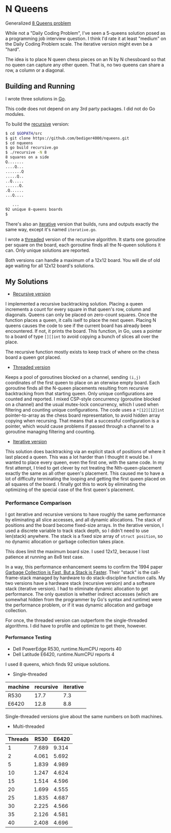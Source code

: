 # N Queens

Generalized [8 Queens problem](https://en.wikipedia.org/wiki/Eight_queens_puzzle)

While not a "Daily Coding Problem",
I've seen a 5-queens solution posed as a programming job interview question.
I think I'd rate it at least "medium" on the Daily Coding Problem scale.
The iterative version might even be a "hard".

The idea is to place N queen chess pieces on an N by N chessboard
so that no queen can capture any other queen.
That is, no two queens can share a row, a column or a diagonal.

## Building and Running

I wrote three solutions in [Go](https://golang.org/).

This code does not depend on any 3rd party packages.
I did not do Go modules.

To build the [recursive](recursive.go) version:

```sh
$ cd $GOPATH/src
$ git clone https://github.com/bediger4000/nqueens.git
$ cd nqueens
$ go build recursive.go
$ ./recursive -N 8
8 squares on a side
Q.......
....Q...
.......Q
.....Q..
..Q.....
......Q.
.Q......
...Q....

   ...
92 unique 8-queens boards
$
```

There's also an [iterative](iterative.go) version that builds,
runs and outputs exactly the same way,
except it's named `iterative.go`.

I wrote a [threaded](threaded.go) version of the recursive algorithm.
It starts one goroutine per square on the board,
each goroutine finds all the N-queen solutions it can.
Only unique solutions are reported.

Both versions can handle a maximum of a 12x12 board.
You will die of old age waiting for all 12x12 board's solutions.

## My Solutions

* [Recursive version](recursive.go)

I implemented a recursive backtracking solution.
Placing a queen increments a count for every square in
that queen's row, column and diagonals.
Queens can only be placed on zero-count squares.
Once the function places a queen,
it calls iself to place the next queen.
Placing N queens causes the code to see if the current
board has already been encountered.
If not, it prints the board.
This function, in Go, uses a pointer to a board of type `[][]int`
to avoid copying a bunch of slices all over the place.

The recursive function mostly exists to keep track of where
on the chess board a queen got placed.

* [Threaded version](threaded.go)

Keeps a pool of goroutines blocked on a channel,
sending `(i,j)` coordinates of the first queen to place on
an oterwise empty board.
Each goroutine finds all the N-queen placements resulting from
recursive backtracking from that starting queen.
Only unique configurations are counted and reported.
I mixed CSP-style concurrency (goroutine blocked on a channel)
and the usual mutex-lock concurrency,
which I used when filtering and counting unique configurations.
The code uses a `*[12][12]int` pointer-to-array as the chess board
representation, to avoid hidden array copying when recursing.
That means that a successful configuration is a pointer,
which would cause problems if passed through a channel to a goroutine
managing filtering and counting.

* [Iterative version](iterative.go)

This solution does backtracking via an explicit stack of positions of where it
last placed a queen.
This was a lot harder than I thought it would be.
I wanted to place every queen,
even the first one,
with the same code.
In my first attempt, I tried to get clever by 
not treating the Nth-queen-placement exactly the same
as all other queen's placement.
This caused me to have a lot of difficulty terminating
the looping and getting the first queen placed on all squares of the board.
I finally got this to work by eliminating the optimizing of the special
case of the first queen's placement.

### Performance Comparison

I got iterative and recursive versions to have
roughly the same performance by eliminating all slice accesses,
and all dynamic allocations.
The stack of positions and the board become fixed-size arrays.
In the iterative version,
I used a discrete variable to track stack depth,
so I didn't need to use len(stack) anywhere.
The stack is a fixed size array of `struct position`, so no dynamic allocation
or garbage collection takes place.

This does limit the maximum board size.
I used 12x12, because I lost patience at running an 8x8 test case.

In a way, this performance enhancement seems to confirm the
1994 paper [Garbage Collection is Fast, But a Stack is Faster](http://dspace.mit.edu/handle/1721.1/6622).
Their "stack" is the call-frame-stack managed by hardware to
do stack-discipline function calls.
My two versions have a hardware stack (recursive version)
and a software stack (iterative version).
I had to eliminate dynamic allocation to get performance.
The only question is whether indirect accesses
(which are somewhat hidden from the programmer by Go's syntax
and runtime) were the performance problem,
or if it was dynamic allocation and garbage collection.

For once, the threaded version can outperform the single-threaded algorithms.
I did have to profile and optimize to get there, however.

#### Performance Testing

* Dell PowerEdge R530, runtime.NumCPU reports 40
* Dell Latitude E6420, runtime.NumCPU reports 4

I used 8 queens, which finds 92 unique solutions.

* Single-threaded

|machine|recursive|iterative|
|-------|------|------|
|R530   |17.7  |7.3 |
|E6420  |12.8  |8.8 |

Single-threaded versions give about the same numbers on both machines.

* Multi-threaded

|Threads|R530|E6420|
|-------|----|------|
|1|7.689|9.314|
|2|4.061|5.692|
|5|1.839|4.989|
|10|1.247|4.624|
|15|1.514|4.596|
|20|1.699|4.555|
|25|1.835|4.687|
|30|2.225|4.566|
|35|2.126|4.581|
|40|2.408|4.696|
